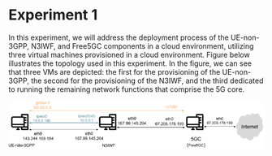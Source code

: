 # Experiment 1
In this experiment, we will address the deployment process of the UE-non-3GPP, N3IWF, and Free5GC components in a cloud environment, utilizing three virtual machines provisioned in a cloud environment. Figure below illustrates the topology used in this experiment. In the figure, we can see that three VMs are depicted: the first for the provisioning of the UE-non-3GPP, the second for the provisioning of the N3IWF, and the third dedicated to running the remaining network functions that comprise the 5G core.

<p align="center">
    <img src="../images/topology_install.png"/> 
</p>


